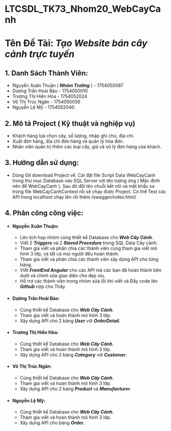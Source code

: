 # LTCSDL_TK73_Nhom20_WebCayCanh

# **Tên Đề Tài:** ***Tạo Website bán cây cảnh trực tuyến***

## **1. Danh Sách Thành Viên:**

- Nguyễn Xuân Thuận ( ***Nhóm Trưởng*** )      -   1754050087
- Dương Trần Hoài Bảo                          -   1754050010
- Trương Thị Hiền Hòa                          -   1754052024
- Võ Thị Trúc Ngân                             -   1754050056
- Nguyễn Lệ Mỹ                                 -   1754052040

## **2. Mô tả Project ( Kỹ thuật và nghiệp vụ)**
- Khách hàng lựa chọn cây, số lượng, nhập ghi chú, địa chỉ.
- Xuất đơn hàng, địa chỉ đơn hàng và quản lý hóa đơn.
- Nhân viên quản trị thêm các loại cây, giá và xử lý đơn hàng của khách.

## **3. Hướng dẫn sử dụng:**
- Dùng Git download Project về. Cài đặt file Script Data WebCayCanh trong thư mục Database vào SQL Server với tên tương ứng 
( Mặc định nên để WebCayCanh ). Sau đó đổi tên chuỗi kết nối và mật khẩu sa trong file WebCayCanhContext rồi sẽ chạy được Project.
Có thể Test các API trong localhost chạy lên rồi thêm /swagger/index.html/

## **4. Phân công công việc:**
- #### **Nguyễn Xuân Thuận:** 
  - Lên lịch họp nhóm cùng thiết kế Database cho ***Web Cây Cảnh***.
  - Viết 2 ***Triggers*** và 2 ***Stored Procedure*** trong SQL Data Cây cảnh.
  - Tham gia viết và phân chia các thành viên cùng tham gia viết mô hình 3 lớp, và tất cả mọi người đều hoàn thành.
  - Tham gia viết và phân chia các thành viên xây dựng API cho từng bảng. 
  - Viết ***FrontEnd Angular*** cho các API mà các bạn đã hoàn thành bên dưới và chỉnh sửa giao diện cho đẹp xíu.
  - Hỗ trợ các thành viên trong nhóm sửa lỗi khi viết và Đẩy code lên ***Github*** nộp cho Thầy. 
- #### **Dương Trần Hoài Bảo:**
  - Cùng thiết kế Database cho ***Web Cây Cảnh***.
  - Tham gia viết và hoàn thành mô hình 3 lớp.
  - Xây dựng API cho 2 bảng ***User*** với ***OrderDetail***.
- #### **Trương Thị Hiền Hòa:**
  - Cùng thiết kế Database cho ***Web Cây Cảnh***.
  - Tham gia viết và hoàn thành mô hình 3 lớp.
  - Xây dựng API cho 2 bảng ***Category*** với ***Customer***.
- #### **Võ Thị Trúc Ngân:**
  - Cùng thiết kế Database cho ***Web Cây Cảnh***.
  - Tham gia viết và hoàn thành mô hình 3 lớp.
  - Xây dựng API cho 2 bảng ***Product*** và ***Manufacturer***.
- #### **Nguyễn Lệ Mỹ:**
  - Cùng thiết kế Database cho ***Web Cây Cảnh***.
  - Tham gia viết và hoàn thành mô hình 3 lớp.
  - Xây dựng API cho bảng ***Order***. 
